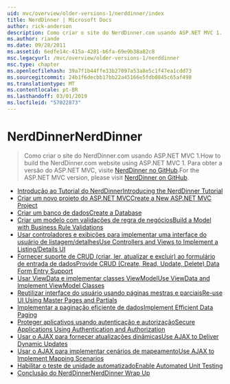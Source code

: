 ```yaml
---
uid: mvc/overview/older-versions-1/nerddinner/index
title: NerdDinner | Microsoft Docs
author: rick-anderson
description: Como criar o site do NerdDinner.com usando ASP.NET MVC 1. Para obter a versão do ASP.NET MVC 3, visite nerddinner no GitHub.
ms.author: riande
ms.date: 09/28/2011
ms.assetid: 6edfe14c-415a-4281-b6fa-69e9b38a82c8
msc.legacyurl: /mvc/overview/older-versions-1/nerddinner
msc.type: chapter
ms.openlocfilehash: 39a7f1b44ffe33b27097a53a8e5c1f47ea1cdd73
ms.sourcegitcommit: 24b1f6decbb17bb22a45166e5fdb0845c65af498
ms.translationtype: MT
ms.contentlocale: pt-BR
ms.lasthandoff: 03/01/2019
ms.locfileid: "57022873"
---
```

<a name="nerddinner"></a><span data-ttu-id="5eb46-104">NerdDinner</span><span class="sxs-lookup"><span data-stu-id="5eb46-104">NerdDinner</span></span>
====================
> <span data-ttu-id="5eb46-105">Como criar o site do NerdDinner.com usando ASP.NET MVC 1.</span><span class="sxs-lookup"><span data-stu-id="5eb46-105">How to build the NerdDinner.com website using ASP.NET MVC 1.</span></span> <span data-ttu-id="5eb46-106">Para obter a versão do ASP.NET MVC, visite [NerdDinner no GitHub](https://github.com/AspNetMVPSamples/NerdDinner).</span><span class="sxs-lookup"><span data-stu-id="5eb46-106">For the ASP.NET MVC version, please visit [NerdDinner on GitHub](https://github.com/AspNetMVPSamples/NerdDinner).</span></span>


- [<span data-ttu-id="5eb46-107">Introdução ao Tutorial do NerdDinner</span><span class="sxs-lookup"><span data-stu-id="5eb46-107">Introducing the NerdDinner Tutorial</span></span>](introducing-the-nerddinner-tutorial.md)
- [<span data-ttu-id="5eb46-108">Criar um novo projeto do ASP.NET MVC</span><span class="sxs-lookup"><span data-stu-id="5eb46-108">Create a New ASP.NET MVC Project</span></span>](create-a-new-aspnet-mvc-project.md)
- [<span data-ttu-id="5eb46-109">Criar um banco de dados</span><span class="sxs-lookup"><span data-stu-id="5eb46-109">Create a Database</span></span>](create-a-database.md)
- [<span data-ttu-id="5eb46-110">Criar um modelo com validações de regra de negócios</span><span class="sxs-lookup"><span data-stu-id="5eb46-110">Build a Model with Business Rule Validations</span></span>](build-a-model-with-business-rule-validations.md)
- [<span data-ttu-id="5eb46-111">Usar controladores e exibições para implementar uma interface do usuário de listagem/detalhes</span><span class="sxs-lookup"><span data-stu-id="5eb46-111">Use Controllers and Views to Implement a Listing/Details UI</span></span>](use-controllers-and-views-to-implement-a-listingdetails-ui.md)
- [<span data-ttu-id="5eb46-112">Fornecer suporte de CRUD (criar, ler, atualizar e excluir) ao formulário de entrada de dados</span><span class="sxs-lookup"><span data-stu-id="5eb46-112">Provide CRUD (Create, Read, Update, Delete) Data Form Entry Support</span></span>](provide-crud-create-read-update-delete-data-form-entry-support.md)
- [<span data-ttu-id="5eb46-113">Usar ViewData e implementar classes ViewModel</span><span class="sxs-lookup"><span data-stu-id="5eb46-113">Use ViewData and Implement ViewModel Classes</span></span>](use-viewdata-and-implement-viewmodel-classes.md)
- [<span data-ttu-id="5eb46-114">Reutilizar interface do usuário usando páginas mestras e parciais</span><span class="sxs-lookup"><span data-stu-id="5eb46-114">Re-use UI Using Master Pages and Partials</span></span>](re-use-ui-using-master-pages-and-partials.md)
- [<span data-ttu-id="5eb46-115">Implementar a paginação eficiente de dados</span><span class="sxs-lookup"><span data-stu-id="5eb46-115">Implement Efficient Data Paging</span></span>](implement-efficient-data-paging.md)
- [<span data-ttu-id="5eb46-116">Proteger aplicativos usando autenticação e autorização</span><span class="sxs-lookup"><span data-stu-id="5eb46-116">Secure Applications Using Authentication and Authorization</span></span>](secure-applications-using-authentication-and-authorization.md)
- [<span data-ttu-id="5eb46-117">Usar o AJAX para fornecer atualizações dinâmicas</span><span class="sxs-lookup"><span data-stu-id="5eb46-117">Use AJAX to Deliver Dynamic Updates</span></span>](use-ajax-to-deliver-dynamic-updates.md)
- [<span data-ttu-id="5eb46-118">Usar o AJAX para implementar cenários de mapeamento</span><span class="sxs-lookup"><span data-stu-id="5eb46-118">Use AJAX to Implement Mapping Scenarios</span></span>](use-ajax-to-implement-mapping-scenarios.md)
- [<span data-ttu-id="5eb46-119">Habilitar o teste de unidade automatizado</span><span class="sxs-lookup"><span data-stu-id="5eb46-119">Enable Automated Unit Testing</span></span>](enable-automated-unit-testing.md)
- [<span data-ttu-id="5eb46-120">Conclusão do NerdDinner</span><span class="sxs-lookup"><span data-stu-id="5eb46-120">NerdDinner Wrap Up</span></span>](nerddinner-wrap-up.md)
